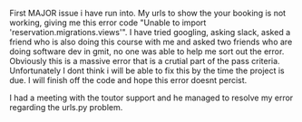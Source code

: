 <!-- ![CI logo](https://codeinstitute.s3.amazonaws.com/fullstack/ci_logo_small.png)


`python3 -m http.server`

1. Log in to your Heroku account and go to *Account Settings* in the menu under your avatar.
2. Scroll down to the *API Key* and click *Reveal*
3. Copy the key
4. In Gitpod, from the terminal, run `heroku_config`
5. Paste in your API key when asked


## FAQ about the uptime script

**Why have you added this script?** -->


First MAJOR issue i have run into. My urls to show the your booking is not working, giving me this error code "Unable to import 'reservation.migrations.views'". I have tried googling, asking slack, asked a friend who is also doing this course with me and asked two friends who are doing software dev in gmit, no one was able to help me sort out the error. Obviously this is a massive error that is a crutial part of the pass criteria. Unfortunately I dont think i will be able to fix this by the time the project is due. I will finish off the code and hope this error doesnt percist.

I had a meeting with the toutor support and he managed to resolve my error regarding the urls.py problem.